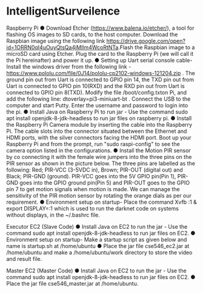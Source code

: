 # IntelligentSurveilence
Raspberry Pi
● Download ​Etcher​ (​https://www.balena.io/etcher/​), a tool for flashing OS images to SD cards, to the host computer. Download the ​Raspbian​ image using the following link https://drive.google.com/open?id=1ORRN0qI4uOuyQtsQa4jMlIm4WcoRtNTa​. ​Flash the Raspbian image to a microSD card using Etcher. Plug the card to the Raspberry Pi (we will call it the ​Pi​ hereinafter) and power it up.
● Setting up Uart serial console cable- Install the windows driver from the following link - https://www.pololu.com/file/0J14/pololu-cp2102-windows-121204.zip . The ground pin out from Uart is connected to GPIO pin 14, the TXD pin out from Uart is connected to GPIO pin 10(RXD) and the RXD pin out from Uart is connected to GPIO pin 8(TXD). Modify the file ​/boot/config.txt ​on Pi, and add the following line: dtoverlay=pi3-miniuart-bt . ​Connect the USB to the computer and start Putty. Enter the username and password to login into the pi.
● Install Java on Raspberry Pi to run jar - Use the command ​sudo apt install openjdk-8-jdk-headless ​to run jar files on raspberry pi.
● Install the Raspberry Pi Camera module by inserting the cable into the Raspberry Pi. The cable slots into the connector situated between the Ethernet and HDMI ports, with the silver connectors facing the HDMI port. Boot up your Raspberry Pi and from the prompt, run "​sudo raspi-config"​ to see the camera option listed in the configurations.
● Install the Motion PIR sensor by co connecting it with the female wire jumpers into the three pins on the PIR sensor as shown in the picture below. The three pins are labelled as the following: Red; PIR-VCC (3-5VDC in), Brown; PIR-OUT (digital out) and Black; PIR-GND (ground). PIR-VCC goes into the 5V GPIO pin(Pin 1), PIR-GND goes into the GPIO ground pin(Pin 5) and PIR-OUT goes to the GPIO pin 7 to get motion signals when motion is made. We can manage the sensitivity of the PIR motion sensor by rotating the orange dials as per our requirement.
● Environment setup on startup- Place the command ​Xvfb :1 & export DISPLAY=:1 which is used to run the darknet code on systems without displays, in the ~/.bashrc file.
    
Executor EC2 (Slave Code)
● Install Java on EC2 to run the jar - Use the command ​sudo apt install
openjdk-8-jdk-headless ​to run jar files on EC2.
● Environment setup on startup- Make a startup script as given below and name is
startup.sh at /home/ubuntu
● Place the jar file cse546_ec2.jar at /home/ubuntu and make a /home/ubuntu/work directory to store the video and result file.

Master EC2 (Master Code)
● Install Java on EC2 to run the jar - Use the command ​sudo apt install
openjdk-8-jdk-headless ​to run jar files on EC2.
● Place the jar file cse546_master.jar at /home/ubuntu.
